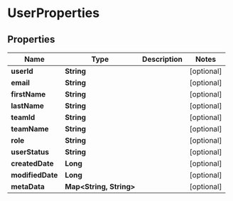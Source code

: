

# UserProperties


## Properties

| Name | Type | Description | Notes |
|------------ | ------------- | ------------- | -------------|
|**userId** | **String** |  |  [optional] |
|**email** | **String** |  |  [optional] |
|**firstName** | **String** |  |  [optional] |
|**lastName** | **String** |  |  [optional] |
|**teamId** | **String** |  |  [optional] |
|**teamName** | **String** |  |  [optional] |
|**role** | **String** |  |  [optional] |
|**userStatus** | **String** |  |  [optional] |
|**createdDate** | **Long** |  |  [optional] |
|**modifiedDate** | **Long** |  |  [optional] |
|**metaData** | **Map&lt;String, String&gt;** |  |  [optional] |



